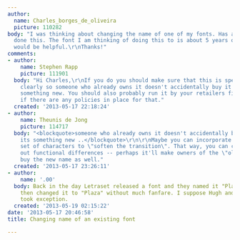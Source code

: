 ```yaml
---
author:
  name: Charles_borges_de_oliveira
  picture: 110282
body: "I was thinking about changing the name of one of my fonts. Has anybody else
  done this. The font I am thinking of doing this to is about 5 years old. Any advice
  would be helpful.\r\nThanks!"
comments:
- author:
    name: Stephen Rapp
    picture: 111901
  body: "Hi Charles,\r\nIf you do you should make sure that this is spelled out very
    clearly so someone who already owns it doesn't accidentally buy it thinking its
    something new. You should also probably run it by your retailers first to see
    if there are any policies in place for that."
  created: '2013-05-17 22:18:24'
- author:
    name: Theunis de Jong
    picture: 114717
  body: "<blockquote>someone who already owns it doesn't accidentally buy it thinking
    its something new ..</blockquote>\r\n\r\nMaybe you can incorporate an additional
    set of characters to \"soften the transition\". That way, you can clearly point
    out functional differences -- perhaps it'll make owners of the \"old\" version
    buy the new name as well."
  created: '2013-05-17 23:26:11'
- author:
    name: '.00'
  body: Back in the day Letraset released a font and they named it "Playboy". They
    then changed it to "Plaza" without much fanfare. I suppose Hugh and his crowd
    took exception.
  created: '2013-05-19 02:15:22'
date: '2013-05-17 20:46:58'
title: Changing name of an existing font

---
```

